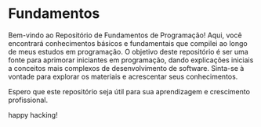 # Fundamentos
Bem-vindo ao Repositório de Fundamentos de Programação! Aqui, você encontrará conhecimentos básicos e fundamentais que compilei ao longo de meus estudos em programação. O objetivo deste repositório é ser uma fonte para aprimorar iniciantes em programação, dando explicações iniciais a conceitos mais complexos de desenvolvimento de software. 
Sinta-se à vontade para explorar os materiais e acrescentar seus conhecimentos. 


Espero que este repositório seja útil para sua aprendizagem e crescimento profissional. 

happy hacking!


